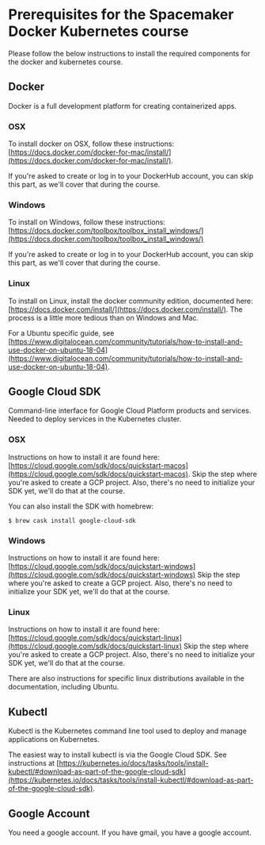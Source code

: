 # Prerequisites for the Spacemaker Docker Kubernetes course

Please follow the below instructions to install the required components for the
docker and kubernetes course.

## Docker

Docker is a full development platform for creating containerized apps.

### OSX

To install docker on OSX, follow these instructions:
[https://docs.docker.com/docker-for-mac/install/](https://docs.docker.com/docker-for-mac/install/).

If you're asked to create or log in to your DockerHub account, you can skip
this part, as we'll cover that during the course.

### Windows

To install on Windows, follow these instructions:
[https://docs.docker.com/toolbox/toolbox_install_windows/](https://docs.docker.com/toolbox/toolbox_install_windows/)

If you're asked to create or log in to your DockerHub account, you can skip
this part, as we'll cover that during the course.

### Linux

To install on Linux, install the docker community edition, documented here:
[https://docs.docker.com/install/](https://docs.docker.com/install/). The
process is a little more tedious than on Windows and Mac.

For a Ubuntu specific
guide, see [https://www.digitalocean.com/community/tutorials/how-to-install-and-use-docker-on-ubuntu-18-04](https://www.digitalocean.com/community/tutorials/how-to-install-and-use-docker-on-ubuntu-18-04).

## Google Cloud SDK

Command-line interface for Google Cloud Platform products and services. Needed
to deploy services in the Kubernetes cluster.

### OSX

Instructions on how to install it are found here: [https://cloud.google.com/sdk/docs/quickstart-macos](https://cloud.google.com/sdk/docs/quickstart-macos).
Skip the step where you're asked to create a GCP project. Also, there's no
need to initialize your SDK yet, we'll do that at the course.

You can also install the SDK with homebrew:

```
$ brew cask install google-cloud-sdk
```

### Windows

Instructions on how to install it are found here:
[https://cloud.google.com/sdk/docs/quickstart-windows](https://cloud.google.com/sdk/docs/quickstart-windows)
Skip the step where you're asked to create a GCP project. Also, there's no
need to initialize your SDK yet, we'll do that at the course.

### Linux

Instructions on how to install it are found here:
[https://cloud.google.com/sdk/docs/quickstart-linux](https://cloud.google.com/sdk/docs/quickstart-linux)
Skip the step where you're asked to create a GCP project. Also, there's no
need to initialize your SDK yet, we'll do that at the course.

There are also instructions for specific linux distributions available in the
documentation, including Ubuntu.

## Kubectl

Kubectl is the Kubernetes command line tool used to deploy and manage
applications on Kubernetes.

The easiest way to install kubectl is via the Google Cloud SDK. See instructions
at [https://kubernetes.io/docs/tasks/tools/install-kubectl/#download-as-part-of-the-google-cloud-sdk](https://kubernetes.io/docs/tasks/tools/install-kubectl/#download-as-part-of-the-google-cloud-sdk).

## Google Account

You need a google account. If you have gmail, you have a google account.
